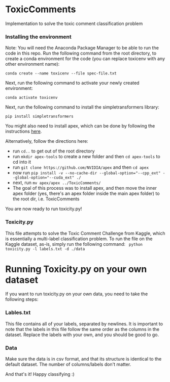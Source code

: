 # ToxicComments
Implementation to solve the toxic comment classification problem

### Installing the environment
Note: You will need the Anaconda Package Manager to be able to run the code in this repo.
Run the following command from the root directory, to create a conda environment for the code (you can replace toxicenv with any other environment name):

``` conda create --name toxicenv --file spec-file.txt ```

Next, run the following command to activate your newly created environment:

``` conda activate toxicenv ```

Next, run the following command to install the simpletransformers library:

``` pip install simpletransformers ```

You might also need to install apex, which can be done by following the instructions [here](https://github.com/NVIDIA/apex). 

Alternatively, follow the directions here:

- run `cd..` to get out of the root directory
- run `mkdir apex-tools` to create a new folder and then `cd apex-tools` to cd into it
- run `git clone https://github.com/NVIDIA/apex` and then `cd apex`
- now run `pip install -v --no-cache-dir --global-option="--cpp_ext" --global-option="--cuda_ext" ./`
- next, run `mv apex/apex ../ToxicComments/`
- The goal of this process was to install apex, and then move the inner apex folder (yes, there's an apex folder inside the main apex folder) to the root dir, i.e. ToxicComments

You are now ready to run toxicity.py!

### Toxicity.py
This file attempts to solve the Toxic Comment Challenge from Kaggle, which is essentially a multi-label classification problem. To run the file on the Kaggle dataset, as-is, simply run the following command:
```  python toxicity.py -l labels.txt -d ./data ```

# Running Toxicity.py on your own dataset
If you want to run toxicity.py on your own data, you need to take the following steps:

### Lables.txt
This file contains all of your labels, separated by newlines. It is important to note that the labels in this file follow the same order as the columns in the dataset. Replace the labels with your own, and you should be good to go.

### Data
Make sure the data is in csv format, and that its structure is identical to the default dataset. The number of columns/labels don't matter. 

And that's it! Happy classifying :)
